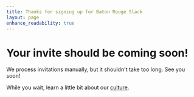 ```yaml
---
title: Thanks for signing up for Baton Rouge Slack
layout: page
enhance_readability: true
---
```


# Your invite should be coming soon!

We process invitations manually, but it shouldn't take too long. See you soon!

While you wait, learn a little bit about our [culture](/community-guidelines/).
